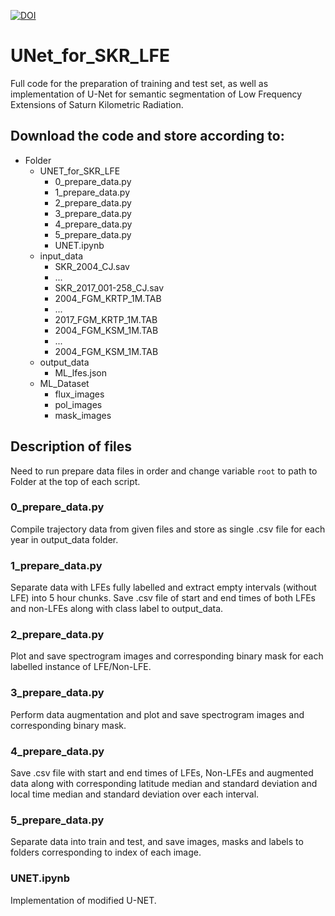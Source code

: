 [![DOI](https://zenodo.org/badge/562262047.svg)](https://zenodo.org/badge/latestdoi/562262047)
# UNet_for_SKR_LFE
Full code for the preparation of training and test set, as well as implementation of U-Net for semantic segmentation of Low Frequency Extensions of Saturn Kilometric Radiation.

## Download the code and store according to: <br>
- Folder <br> 
    - UNET_for_SKR_LFE 
        - 0_prepare_data.py
        - 1_prepare_data.py
        - 2_prepare_data.py
        - 3_prepare_data.py
        - 4_prepare_data.py
        - 5_prepare_data.py
        - UNET.ipynb
    - input_data
      - SKR_2004_CJ.sav
      - ...
      - SKR_2017_001-258_CJ.sav 
      - 2004_FGM_KRTP_1M.TAB
      - ...
      - 2017_FGM_KRTP_1M.TAB
      - 2004_FGM_KSM_1M.TAB
      - ...
      - 2004_FGM_KSM_1M.TAB
    - output_data
      - ML_lfes.json
    - ML_Dataset
        - flux_images
        - pol_images
        - mask_images
## Description of files
Need to run prepare data files in order and change variable `root` to path to Folder at the top of each script.
### 0_prepare_data.py 
Compile trajectory data from given files and store as single .csv file for each year in output_data folder.
### 1_prepare_data.py
Separate data with LFEs fully labelled and extract empty intervals (without LFE) into 5 hour chunks. Save .csv file of start and end times of both LFEs and non-LFEs along with class label to output_data.
### 2_prepare_data.py 
Plot and save spectrogram images and corresponding binary mask for each labelled instance of LFE/Non-LFE.
### 3_prepare_data.py 
Perform data augmentation and plot and save spectrogram images and corresponding binary mask.
### 4_prepare_data.py 
Save .csv file with start and end times of LFEs, Non-LFEs and augmented data along with corresponding latitude median and standard deviation and local time median and standard deviation over each interval.
### 5_prepare_data.py 
Separate data into train and test, and save images, masks and labels to folders corresponding to index of each image.
### UNET.ipynb
Implementation of modified U-NET.
